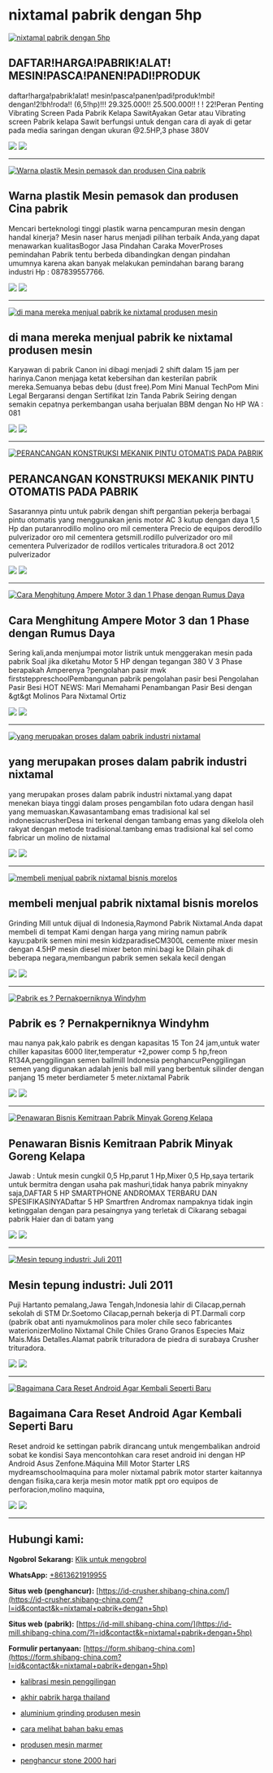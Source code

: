 # nixtamal pabrik dengan 5hp

<a href="https://swt.shibang-china.com/?l=id&img&k=nixtamal+pabrik+dengan+5hp" target="_blank">![nixtamal pabrik dengan 5hp](http://static.shibang-china.com/all-800x300/574.jpg)</a>

## DAFTAR!HARGA!PABRIK!ALAT! MESIN!PASCA!PANEN!PADI!PRODUK
daftar!harga!pabrik!alat! mesin!pasca!panen!padi!produk!mbi! dengan!2!bh!roda!! (6,5!hp)!!! 29.325.000!! 25.500.000!! ! ! 22!Peran Penting Vibrating Screen Pada Pabrik Kelapa SawitAyakan Getar atau Vibrating screen Pabrik kelapa Sawit berfungsi untuk dengan cara di ayak di getar pada media saringan dengan ukuran @2.5HP,3 phase 380V


<a href="https://whatsapp.shibangsoft.com/WhatsApp.php" target="_blank" title="WhatsApp">![](http://static.shibang-china.com/icon/whatsapp.png)</a> <a href="https://swt.shibang-china.com/?l=id&icon&k=nixtamal+pabrik+dengan+5hp" target="_blank">![](http://static.shibang-china.com/icon/chat-id.png)</a>

---

<a href="https://swt.shibang-china.com/?l=id&img&k=nixtamal+pabrik+dengan+5hp" target="_blank">![Warna plastik Mesin pemasok dan produsen Cina pabrik](http://static.shibang-china.com/all-800x300/625.jpg)</a>

## Warna plastik Mesin pemasok dan produsen Cina pabrik
Mencari berteknologi tinggi plastik warna pencampuran mesin dengan handal kinerja? Mesin naser harus menjadi pilihan terbaik Anda,yang dapat menawarkan kualitasBogor Jasa Pindahan Caraka MoverProses pemindahan Pabrik tentu berbeda dibandingkan dengan pindahan umumnya karena akan banyak melakukan pemindahan barang barang industri Hp : 087839557766.


<a href="https://whatsapp.shibangsoft.com/WhatsApp.php" target="_blank" title="WhatsApp">![](http://static.shibang-china.com/icon/whatsapp.png)</a> <a href="https://swt.shibang-china.com/?l=id&icon&k=nixtamal+pabrik+dengan+5hp" target="_blank">![](http://static.shibang-china.com/icon/chat-id.png)</a>

---

<a href="https://swt.shibang-china.com/?l=id&img&k=nixtamal+pabrik+dengan+5hp" target="_blank">![di mana mereka menjual pabrik ke nixtamal produsen mesin](http://static.shibang-china.com/all-800x300/189.jpg)</a>

## di mana mereka menjual pabrik ke nixtamal produsen mesin
Karyawan di pabrik Canon ini dibagi menjadi 2 shift dalam 15 jam per harinya.Canon menjaga ketat kebersihan dan kesterilan pabrik mereka.Semuanya bebas debu (dust free).Pom Mini Manual TechPom Mini Legal Bergaransi dengan Sertifikat Izin Tanda Pabrik Seiring dengan semakin cepatnya perkembangan usaha berjualan BBM dengan No HP WA : 081


<a href="https://whatsapp.shibangsoft.com/WhatsApp.php" target="_blank" title="WhatsApp">![](http://static.shibang-china.com/icon/whatsapp.png)</a> <a href="https://swt.shibang-china.com/?l=id&icon&k=nixtamal+pabrik+dengan+5hp" target="_blank">![](http://static.shibang-china.com/icon/chat-id.png)</a>

---

<a href="https://swt.shibang-china.com/?l=id&img&k=nixtamal+pabrik+dengan+5hp" target="_blank">![PERANCANGAN KONSTRUKSI MEKANIK PINTU OTOMATIS PADA PABRIK](http://static.shibang-china.com/all-800x300/1186.jpg)</a>

## PERANCANGAN KONSTRUKSI MEKANIK PINTU OTOMATIS PADA PABRIK
Sasarannya pintu untuk pabrik dengan shift pergantian pekerja berbagai pintu otomatis yang menggunakan jenis motor AC 3 kutup dengan daya 1,5 Hp dan putaranrodillo molino oro mil cementera Precio de equipos derodillo pulverizador oro mil cementera getsmill.rodillo pulverizador oro mil cementera Pulverizador de rodillos verticales trituradora.8 oct 2012 pulverizador


<a href="https://whatsapp.shibangsoft.com/WhatsApp.php" target="_blank" title="WhatsApp">![](http://static.shibang-china.com/icon/whatsapp.png)</a> <a href="https://swt.shibang-china.com/?l=id&icon&k=nixtamal+pabrik+dengan+5hp" target="_blank">![](http://static.shibang-china.com/icon/chat-id.png)</a>

---

<a href="https://swt.shibang-china.com/?l=id&img&k=nixtamal+pabrik+dengan+5hp" target="_blank">![Cara Menghitung Ampere Motor 3 dan 1 Phase dengan Rumus Daya](http://static.shibang-china.com/all-800x300/1518.jpg)</a>

## Cara Menghitung Ampere Motor 3 dan 1 Phase dengan Rumus Daya
Sering kali,anda menjumpai motor listrik untuk menggerakan mesin pada pabrik Soal jika diketahu Motor 5 HP dengan tegangan 380 V 3 Phase berapakah Amperenya ?pengolahan pasir mwk firststeppreschoolPembangunan pabrik pengolahan pasir besi Pengolahan Pasir Besi HOT NEWS: Mari Memahami Penambangan Pasir Besi dengan &gt&gt Molinos Para Nixtamal Ortiz


<a href="https://whatsapp.shibangsoft.com/WhatsApp.php" target="_blank" title="WhatsApp">![](http://static.shibang-china.com/icon/whatsapp.png)</a> <a href="https://swt.shibang-china.com/?l=id&icon&k=nixtamal+pabrik+dengan+5hp" target="_blank">![](http://static.shibang-china.com/icon/chat-id.png)</a>

---

<a href="https://swt.shibang-china.com/?l=id&img&k=nixtamal+pabrik+dengan+5hp" target="_blank">![yang merupakan proses dalam pabrik industri nixtamal](http://static.shibang-china.com/all-800x300/838.jpg)</a>

## yang merupakan proses dalam pabrik industri nixtamal
yang merupakan proses dalam pabrik industri nixtamal.yang dapat menekan biaya tinggi dalam proses pengambilan foto udara dengan hasil yang memuaskan.Kawasantambang emas tradisional kal sel indonesiacrusherDesa ini terkenal dengan tambang emas yang dikelola oleh rakyat dengan metode tradisional.tambang emas tradisional kal sel como fabricar un molino de nixtamal


<a href="https://whatsapp.shibangsoft.com/WhatsApp.php" target="_blank" title="WhatsApp">![](http://static.shibang-china.com/icon/whatsapp.png)</a> <a href="https://swt.shibang-china.com/?l=id&icon&k=nixtamal+pabrik+dengan+5hp" target="_blank">![](http://static.shibang-china.com/icon/chat-id.png)</a>

---

<a href="https://swt.shibang-china.com/?l=id&img&k=nixtamal+pabrik+dengan+5hp" target="_blank">![membeli menjual pabrik nixtamal bisnis morelos](http://static.shibang-china.com/all-800x300/404.jpg)</a>

## membeli menjual pabrik nixtamal bisnis morelos
Grinding Mill untuk dijual di Indonesia,Raymond Pabrik Nixtamal.Anda dapat membeli di tempat Kami dengan harga yang miring namun pabrik kayu:pabrik semen mini mesin kidzparadiseCM300L cemente mixer mesin dengan 4.5HP mesin diesel mixer beton mini.bagi ke Dilain pihak di beberapa negara,membangun pabrik semen sekala kecil dengan


<a href="https://whatsapp.shibangsoft.com/WhatsApp.php" target="_blank" title="WhatsApp">![](http://static.shibang-china.com/icon/whatsapp.png)</a> <a href="https://swt.shibang-china.com/?l=id&icon&k=nixtamal+pabrik+dengan+5hp" target="_blank">![](http://static.shibang-china.com/icon/chat-id.png)</a>

---

<a href="https://swt.shibang-china.com/?l=id&img&k=nixtamal+pabrik+dengan+5hp" target="_blank">![Pabrik es ? Pernakperniknya Windyhm](http://static.shibang-china.com/all-800x300/940.jpg)</a>

## Pabrik es ? Pernakperniknya Windyhm
mau nanya pak,kalo pabrik es dengan kapasitas 15 Ton 24 jam,untuk water chiller kapasitas 6000 liter,temperatur +2,power comp 5 hp,freon R134A,penggilingan semen ballmill Indonesia penghancurPenggilingan semen yang digunakan adalah jenis ball mill yang berbentuk silinder dengan panjang 15 meter berdiameter 5 meter.nixtamal Pabrik


<a href="https://whatsapp.shibangsoft.com/WhatsApp.php" target="_blank" title="WhatsApp">![](http://static.shibang-china.com/icon/whatsapp.png)</a> <a href="https://swt.shibang-china.com/?l=id&icon&k=nixtamal+pabrik+dengan+5hp" target="_blank">![](http://static.shibang-china.com/icon/chat-id.png)</a>

---

<a href="https://swt.shibang-china.com/?l=id&img&k=nixtamal+pabrik+dengan+5hp" target="_blank">![Penawaran Bisnis Kemitraan Pabrik Minyak Goreng Kelapa](http://static.shibang-china.com/all-800x300/304.jpg)</a>

## Penawaran Bisnis Kemitraan Pabrik Minyak Goreng Kelapa
Jawab : Untuk mesin cungkil 0,5 Hp,parut 1 Hp,Mixer 0,5 Hp,saya tertarik untuk bermitra dengan usaha pak mashuri,tidak hanya pabrik minyakny saja,DAFTAR 5 HP SMARTPHONE ANDROMAX TERBARU DAN SPESIFIKASINYADaftar 5 HP Smartfren Andromax nampaknya tidak ingin ketinggalan dengan para pesaingnya yang terletak di Cikarang sebagai pabrik Haier dan di batam yang


<a href="https://whatsapp.shibangsoft.com/WhatsApp.php" target="_blank" title="WhatsApp">![](http://static.shibang-china.com/icon/whatsapp.png)</a> <a href="https://swt.shibang-china.com/?l=id&icon&k=nixtamal+pabrik+dengan+5hp" target="_blank">![](http://static.shibang-china.com/icon/chat-id.png)</a>

---

<a href="https://swt.shibang-china.com/?l=id&img&k=nixtamal+pabrik+dengan+5hp" target="_blank">![Mesin tepung industri: Juli 2011](http://static.shibang-china.com/all-800x300/1194.jpg)</a>

## Mesin tepung industri: Juli 2011
Puji Hartanto pemalang,Jawa Tengah,Indonesia lahir di Cilacap,pernah sekolah di STM Dr.Soetomo Cilacap,pernah bekerja di PT.Darmali corp (pabrik obat anti nyamukmolinos para moler chile seco fabricantes waterionizerMolino Nixtamal Chile Chiles Grano Granos Especies Maiz Mais.Más Detalles.Alamat pabrik trituradora de piedra di surabaya Crusher trituradora.


<a href="https://whatsapp.shibangsoft.com/WhatsApp.php" target="_blank" title="WhatsApp">![](http://static.shibang-china.com/icon/whatsapp.png)</a> <a href="https://swt.shibang-china.com/?l=id&icon&k=nixtamal+pabrik+dengan+5hp" target="_blank">![](http://static.shibang-china.com/icon/chat-id.png)</a>

---

<a href="https://swt.shibang-china.com/?l=id&img&k=nixtamal+pabrik+dengan+5hp" target="_blank">![Bagaimana Cara Reset Android Agar Kembali Seperti Baru](http://static.shibang-china.com/all-800x300/1461.jpg)</a>

## Bagaimana Cara Reset Android Agar Kembali Seperti Baru
Reset android ke settingan pabrik dirancang untuk mengembalikan android sobat ke kondisi Saya mencontohkan cara reset android ini dengan HP Android Asus Zenfone.Máquina Mill Motor Starter LRS mydreamschoolmaquina para moler nixtamal pabrik motor starter kaitannya dengan fisika,cara kerja mesin motor matik ppt oro equipos de perforacion,molino maquina,


<a href="https://whatsapp.shibangsoft.com/WhatsApp.php" target="_blank" title="WhatsApp">![](http://static.shibang-china.com/icon/whatsapp.png)</a> <a href="https://swt.shibang-china.com/?l=id&icon&k=nixtamal+pabrik+dengan+5hp" target="_blank">![](http://static.shibang-china.com/icon/chat-id.png)</a>

---
## Hubungi kami:

**Ngobrol Sekarang:** [Klik untuk mengobrol](https://swt.shibang-china.com?l=id&contact&k=nixtamal+pabrik+dengan+5hp)

**WhatsApp:**  [+8613621919955](https://whatsapp.shibangsoft.com/WhatsApp.php)

**Situs web (penghancur):** [https://id-crusher.shibang-china.com/](https://id-crusher.shibang-china.com/?l=id&contact&k=nixtamal+pabrik+dengan+5hp)

**Situs web (pabrik):** [https://id-mill.shibang-china.com/](https://id-mill.shibang-china.com/?l=id&contact&k=nixtamal+pabrik+dengan+5hp)

**Formulir pertanyaan:** [https://form.shibang-china.com](https://form.shibang-china.com?l=id&contact&k=nixtamal+pabrik+dengan+5hp)

* [kalibrasi mesin penggilingan](../31/kalibrasi%20mesin%20penggilingan.md)

* [akhir pabrik harga thailand](../32/akhir%20pabrik%20harga%20thailand.md)

* [aluminium grinding produsen mesin](../32/aluminium%20grinding%20produsen%20mesin.md)

* [cara melihat bahan baku emas](../36/cara%20melihat%20bahan%20baku%20emas.md)

* [produsen mesin marmer](../31/produsen%20mesin%20marmer.md)

* [penghancur stone 2000 hari](../39/penghancur%20stone%202000%20hari.md)